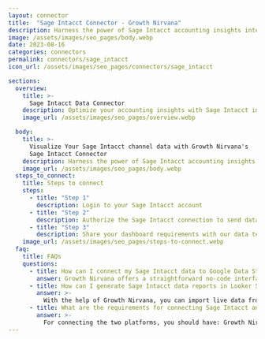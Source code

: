 ```yaml
---
layout: connector
title:  "Sage Intacct Connector - Growth Nirvana"
description: Harness the power of Sage Intacct accounting insights integrated into Looker Studio for strategic financial decisions.
image: /assets/images/seo_pages/body.webp
date: 2023-08-16
categories: connectors
permalink: connectors/sage_intacct
icon_url: /assets/images/seo_pages/connectors/sage_intacct

sections:
  overview:
    title: >-
      Sage Intacct Data Connector
    description: Optimize your accounting insights with Sage Intacct integration. Seamlessly merge financial data from Sage Intacct with Looker Studio's analytical capabilities, unlocking insights that drive financial strategies, expense management, and operational excellence.
    image_url: /assets/images/seo_pages/overview.webp

  body:
    title: >-
      Visualize Your Sage Intacct channel data with Growth Nirvana's
      Sage Intacct Connector
    description: Harness the power of Sage Intacct accounting insights integrated into Looker Studio for strategic financial decisions.
    image_url: /assets/images/seo_pages/body.webp
  steps_to_connect:
    title: Steps to connect
    steps:
      - title: "Step 1"
        description: Login to your Sage Intacct account
      - title: "Step 2"
        description: Authorize the Sage Intacct connection to send data to Growth Nirvana
      - title: "Step 3"
        description: Share your dashboard requirements with our data team. We will build the report for you.
    image_url: /assets/images/seo_pages/steps-to-connect.webp
  faq:
    title: FAQs
    questions:
      - title: How can I connect my Sage Intacct data to Google Data Studio/Looker Studio?
        answer: Growth Nirvana offers a straightforward no-code interface to connect to Sage Intacct data sources.
      - title: How can I generate Sage Intacct data reports in Looker Studio?
        answer: >-
          With the help of Growth Nirvana, you can import live data from Sage Intacct into Looker Studio. These data can be viewed in charts, tables, and dashboards to generate branded reports that can be shared instantly.
      - title: What are the requirements for connecting Sage Intacct and Looker Studio?
        answer: >-
          For connecting the two platforms, you should have: Growth Nirvana Account and Sage Intacct Ads Account
---
```

